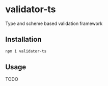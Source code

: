 # validator-ts

Type and scheme based validation framework

## Installation

```sh
npm i validator-ts
```

## Usage

TODO

